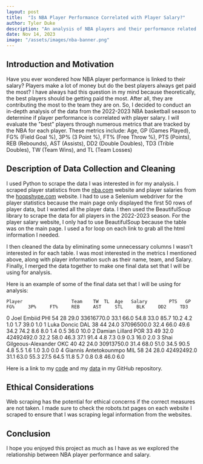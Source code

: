 ```yaml
---
layout: post
title:  "Is NBA Player Performance Correlated with Player Salary?"
author: Tyler Duke
description: "An analysis of NBA players and their performance related to their salary"
date: Nov 14, 2023
image: "/assets/images/nba-banner.png"
--- 
```


## Introduction and Motivation
Have you ever wondered how NBA player performance is linked to their salary? Players make a lot of money but do the best players always get paid the most? I have always had this question in my mind because theoretically, the best players should be getting paid the most. After all, they are contributing the most to the team they are on. So, I decided to conduct an in-depth analysis of the data from the 2022-2023 NBA basketball season to determine if player performance is correlated with player salary. I will evaluate the "best" players through numerous metrics that are tracked by the NBA for each player. These metrics include: Age, GP (Games Played), FG% (Field Goal %), 3P% (3 Point %), FT% (Free Throw %), PTS (Points), REB (Rebounds), AST (Assists), DD2 (Double Doubles), TD3 (Trible Doubles), TW (Team Wins), and TL (Team Losses)

## Description of Data Collection and Cleaning
I used Python to scrape the data I was interested in for my analysis. I scraped player statistics from the [nba.com](https://www.nba.com/stats/players/traditional?Season=2022-23) website and player salaries from the [hoopshype.com](https://hoopshype.com/salaries/players/2022-2023/) website. I had to use a Selenium webdriver for the player statistics because the main page only displayed the first 50 rows of player data, but I wanted all the player data. I then used the BeautifulSoup library to scrape the data for all players in the 2022-2023 season. For the player salary website, I only had to use BeautifulSoup because the table was on the main page. I used a for loop on each link to grab all the html information I needed.

I then cleaned the data by eliminating some unnecessary columns I wasn't interested in for each table. I was most interested in the metrics I mentioned above, along with player information such as their name,  team, and Salary. Finally, I merged the data together to make one final data set that I will be using for analysis.


Here is an example of some of the final data set that I will be using for analysis:

	Player	                Team	TW	TL	Age	  Salary	    PTS	  GP	  FG%	  3P%	  FT%	  REB	  AST	  STL	  BLK	  DD2	  TD3
0	Joel Embiid	            PHI	  54	28	29.0	33616770.0	33.1	66.0	54.8	33.0	85.7	10.2	4.2	  1.0	  1.7	  39.0	1.0
1	Luka Doncic	            DAL	  38	44	24.0	37096500.0	32.4	66.0	49.6	34.2	74.2	8.6	  8.0	  1.4	  0.5	  36.0	10.0
2	Damian Lillard	        POR	  33	49	32.0	42492492.0	32.2	58.0	46.3	37.1	91.4	4.8	  7.3	  0.9	  0.3	  16.0	2.0
3	Shai Gilgeous-Alexander	OKC	  40	42	24.0	30913750.0	31.4	68.0	51.0	34.5	90.5	4.8	  5.5	  1.6	  1.0	  3.0	  0.0
4	Giannis Antetokounmpo	  MIL	  58	24	28.0	42492492.0	31.1	63.0	55.3	27.5	64.5	11.8	5.7	  0.8	  0.8	  46.0	6.0


Here is a link to my [code](https://github.com/tylerduke11/Semester-Project-386/blob/main/basketball.py) and my [data](https://github.com/tylerduke11/Semester-Project-386/blob/main/nba_data.csv) in my GitHub repository.

## Ethical Considerations
Web scraping has the potential for ethical concerns if the correct measures are not taken. I made sure to check the robots.txt pages on each website I scraped to ensure that I was scraping legal information from the websites. 


## Conclusion
I hope you enjoyed this project as much as I have as we explored the relationship between NBA player performance and salary.
